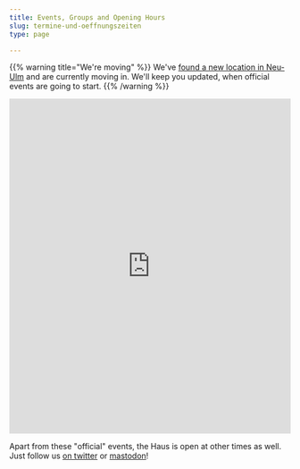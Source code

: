 ```yaml
---
title: Events, Groups and Opening Hours
slug: termine-und-oeffnungszeiten
type: page

---
```


{{% warning title="We're moving" %}}
We've [found a new location in Neu-Ulm](/neuhaus-neuulm/) and are currently moving in. We'll keep you updated, when official events are going to start.
{{% /warning %}}


<iframe style="border-width: 0;" src="https://calendar.google.com/calendar/embed?mode=AGENDA&height=600&wkst=2&bgcolor=%23FFFFFF&src=slaun4l80uh2s0ototiol4qkgo%40group.calendar.google.com&color=%23B1440E&ctz=Europe%2FBerlin" width="100%" height="600" frameborder="0" scrolling="no"></iframe>

Apart from these "official" events, the Haus is open at other times as well. Just follow us [on twitter][1] or [mastodon][2]!

  [1]: https://twitter.com/temporaerhaus
  [2]: https://chaos.social/@temporaerhaus
